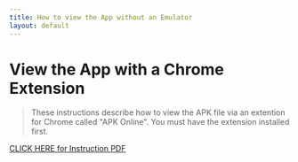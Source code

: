 ```yaml
---
title: How to view the App without an Emulator
layout: default
---
```

# View the App with a Chrome Extension
> These instructions describe how to view the APK file via an extention for Chrome called "APK Online". You must have the extension installed first.

[CLICK HERE for Instruction PDF](assets/APKOnline_Extension_Instructions.pdf)

